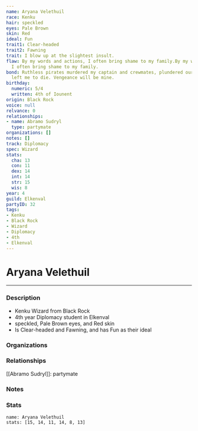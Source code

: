```yaml
---
name: Aryana Velethuil
race: Kenku
hair: speckled
eyes: Pale Brown
skin: Red
ideal: Fun
trait1: Clear-headed
trait2: Fawning
trait: I blow up at the slightest insult.
flaw: By my words and actions, I often bring shame to my family.By my words and actions,
  I often bring shame to my family.
bond: Ruthless pirates murdered my captain and crewmates, plundered our ship, and
  left me to die. Vengeance will be mine.
birthday:
  numeric: 5/4
  written: 4th of Iounent
origin: Black Rock
voice: null
relvance: 0
relationships:
- name: Abramo Sudryl
  type: partymate
organizations: []
notes: []
track: Diplomacy
spec: Wizard
stats:
  cha: 13
  con: 11
  dex: 14
  int: 14
  str: 15
  wis: 8
year: 4
guild: Elkenval
partyID: 32
tags:
- Kenku
- Black Rock
- Wizard
- Diplomacy
- 4th
- Elkenval
---
```

# Aryana Velethuil
---
### Description
- Kenku Wizard from Black Rock
- 4th year Diplomacy student in Elkenval
- speckled, Pale Brown eyes, and Red skin
- Is Clear-headed and Fawning, and has Fun as their ideal

### Organizations

### Relationships
[[Abramo Sudryl]]: partymate

### Notes

### Stats
```statblock
name: Aryana Velethuil
stats: [15, 14, 11, 14, 8, 13]
```